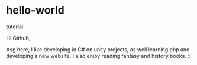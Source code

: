 # hello-world
tutorial

Hi Github,

Asg here, I like developing in C# on unity projects, as well learning php and developing a new website. I also enjoy reading fantasy and history books. :)
